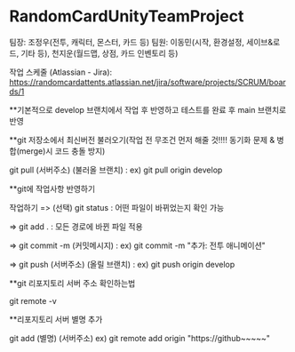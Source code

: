 # RandomCardUnityTeamProject

팀장: 조정우(전투, 캐릭터, 몬스터, 카드 등)
팀원: 이동민(시작, 환경설정, 세이브&로드, 기타 등), 천지운(월드맵, 상점, 카드 인벤토리 등)

작업 스케줄 (Atlassian - Jira): https://randomcardattents.atlassian.net/jira/software/projects/SCRUM/boards/1



**기본적으로 develop 브랜치에서 작업 후 반영하고 테스트를 완료 후 main 브랜치로 반영



**git 저장소에서 최신버전 불러오기(작업 전 무조건 먼저 해줄 것!!!! 동기화 문제 & 병합(merge)시 코드 충돌 방지)

git pull (서버주소) (불러올 브랜치) : ex) git pull origin develop




**git에 작업사항 반영하기

작업하기 => (선택) git status : 어떤 파일이 바뀌었는지 확인 가능

=> git add . : 모든 경로에 바뀐 파일 적용

=> git commit -m (커밋메시지) : ex) git commit -m "추가: 전투 애니메이션"

=> git push (서버주소) (올릴 브랜치) : ex) git push origin develop 



**git 리포지토리 서버 주소 확인하는법

git remote -v



**리포지토리 서버 별명 추가

git add (별명) (서버주소)
ex) git remote add origin "https://github~~~~~"
